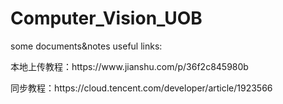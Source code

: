 # Computer_Vision_UOB

<a>some documents&notes</a>
<a>useful links:</a>
<p>本地上传教程：https://www.jianshu.com/p/36f2c845980b</p>
<p>同步教程：https://cloud.tencent.com/developer/article/1923566</p>
